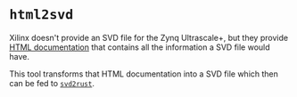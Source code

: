 # `html2svd`

Xilinx doesn't provide an SVD file for the Zynq Ultrascale+, but they provide
[HTML documentation] that contains all the information a SVD file would have.

[HTML documentation]: https://www.xilinx.com/support/answers/67576.html

This tool transforms that HTML documentation into a SVD file which then can be
fed to [`svd2rust`].

[`svd2rust`]: https://crates.io/crates/svd2rust
